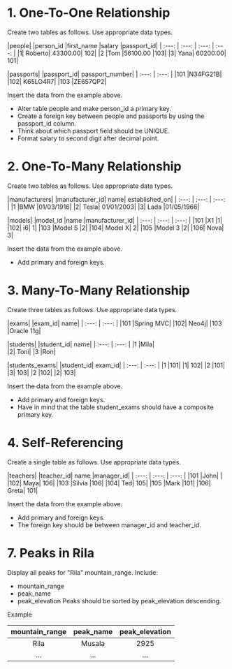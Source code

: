 # 1.	One-To-One Relationship

Create two tables as follows. Use appropriate data types.  

|people|
|person_id	|first_name	|salary	|passport_id|
| :---: | :---: | :---: | :---: |
|1|  	Roberto|   43300.00|	102|
|2	|Tom	|56100.00	|103|
|3|	Yana|	60200.00|	101|

|passports|
|passport_id|	passport_number|
| :---: | :---: |
|101	|N34FG21B|
|102|	K65LO4R7|
|103	|ZE657QP2|

Insert the data from the example above.
-	Alter table people and make person_id a primary key. 
-	Create a foreign key between people and passports by using the passport_id column. 
-	Think about which passport field should be UNIQUE.
-	Format salary to second digit after decimal point.

# 2.	One-To-Many Relationship
Create two tables as follows. Use appropriate data types.

|manufacturers|
|manufacturer_id|	name|	established_on|
| :---: | :---: | :---: |
|1  	|BMW |01/03/1916|
|2|	Tesla|	01/01/2003|
|3|	Lada	|01/05/1966|

|models|
|model_id	|name	|manufacturer_id|
| :---: | :---: | :---: |
|101	|X1	|1|
|102|	i6|	1|
|103	|Model S	|2|
|104|	Model X|	2|
|105	|Model 3	|2|
|106|	Nova|	3|


Insert the data from the example above. 
- Add primary and foreign keys.


# 3.	Many-To-Many Relationship
Create three tables as follows. Use appropriate data types.

|exams|
|exam_id|	name|
| :---: | :---: |
|101	|Spring MVC|
|102|	Neo4j|
|103	|Oracle 11g|

|students|
|student_id|	name|
| :---: | :---: |
|1  	|Mila|                             
|2|	Toni|
|3	|Ron|




|students_exams|
|student_id|	exam_id|
| :---: | :---: |
|1	|101|
|1|	102|
|2	|101|
|3|	103|
|2	|102|
|2|	103|

Insert the data from the example above.
-	Add primary and foreign keys.
-	Have in mind that the table student_exams should have a 
composite primary key.


# 4.	Self-Referencing

Create a single table as follows. Use appropriate data types.

|teachers|
|teacher_id|	name	|manager_id|
| :---: | :---: | :---: |
|101	|John|	|
|102|	Maya|	106|
|103	|Silvia	|106|
|104|	Ted|	105|
|105	|Mark	|101|
|106|	Greta|	101|


Insert the data from the example above. 
-	Add primary and foreign keys. 
-	The foreign key should be between manager_id and teacher_id.


# 7.	Peaks in Rila

Display all peaks for "Rila" mountain_range. Include:
-	mountain_range
-	peak_name
-	peak_elevation
Peaks should be sorted by peak_elevation descending.

Example

|mountain_range	|peak_name|peak_elevation|
| :---: | :---: | :---: |
|Rila	|Musala	|2925|
|…|	…|	…|
